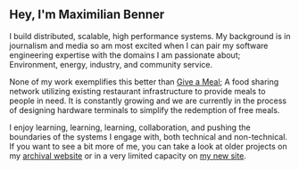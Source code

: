 ## Hey, I'm Maximilian Benner

I build distributed, scalable, high performance systems. My background is in journalism and media so am most excited when I can pair my software engineering expertise with the domains I am passionate about; Environment, energy, industry, and community service.

None of my work exemplifies this better than [Give a Meal](https://www.give-a-meal.org); A food sharing network utilizing existing restaurant infrastructure to provide meals to people in need. It is constantly growing and we are currently in the process of designing hardware terminals to simplify the redemption of free meals.

I enjoy learning, learning, learning, collaboration, and pushing the boundaries of the systems I engage with, both technical and non-technical. If you want to see a bit more of me, you can take a look at older projects on my [archival website](https://archive.maximilianbenner.com) or in a very limited capacity on [my new site](https://www.maximilianbenner.com).